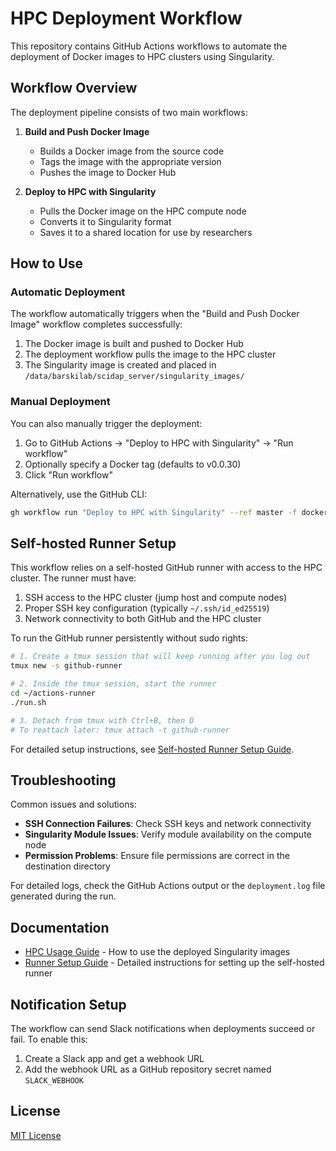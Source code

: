 # HPC Deployment Workflow

This repository contains GitHub Actions workflows to automate the deployment of Docker images to HPC clusters using Singularity.

## Workflow Overview

The deployment pipeline consists of two main workflows:

1. **Build and Push Docker Image**
   - Builds a Docker image from the source code
   - Tags the image with the appropriate version
   - Pushes the image to Docker Hub

2. **Deploy to HPC with Singularity**
   - Pulls the Docker image on the HPC compute node
   - Converts it to Singularity format
   - Saves it to a shared location for use by researchers

## How to Use

### Automatic Deployment

The workflow automatically triggers when the "Build and Push Docker Image" workflow completes successfully:

1. The Docker image is built and pushed to Docker Hub
2. The deployment workflow pulls the image to the HPC cluster
3. The Singularity image is created and placed in `/data/barskilab/scidap_server/singularity_images/`

### Manual Deployment

You can also manually trigger the deployment:

1. Go to GitHub Actions → "Deploy to HPC with Singularity" → "Run workflow"
2. Optionally specify a Docker tag (defaults to v0.0.30)
3. Click "Run workflow"

Alternatively, use the GitHub CLI:
```bash
gh workflow run "Deploy to HPC with Singularity" --ref master -f docker_tag=v1.0.0
```

## Self-hosted Runner Setup

This workflow relies on a self-hosted GitHub runner with access to the HPC cluster. The runner must have:

1. SSH access to the HPC cluster (jump host and compute nodes)
2. Proper SSH key configuration (typically `~/.ssh/id_ed25519`)
3. Network connectivity to both GitHub and the HPC cluster

To run the GitHub runner persistently without sudo rights:

```bash
# 1. Create a tmux session that will keep running after you log out
tmux new -s github-runner

# 2. Inside the tmux session, start the runner
cd ~/actions-runner
./run.sh

# 3. Detach from tmux with Ctrl+B, then D
# To reattach later: tmux attach -t github-runner
```

For detailed setup instructions, see [Self-hosted Runner Setup Guide](docs/runner-setup.md).

## Troubleshooting

Common issues and solutions:

- **SSH Connection Failures**: Check SSH keys and network connectivity
- **Singularity Module Issues**: Verify module availability on the compute node
- **Permission Problems**: Ensure file permissions are correct in the destination directory

For detailed logs, check the GitHub Actions output or the `deployment.log` file generated during the run.

## Documentation

- [HPC Usage Guide](docs/hpc-usage.md) - How to use the deployed Singularity images
- [Runner Setup Guide](docs/runner-setup.md) - Detailed instructions for setting up the self-hosted runner

## Notification Setup

The workflow can send Slack notifications when deployments succeed or fail. To enable this:

1. Create a Slack app and get a webhook URL
2. Add the webhook URL as a GitHub repository secret named `SLACK_WEBHOOK`

## License

[MIT License](LICENSE)
